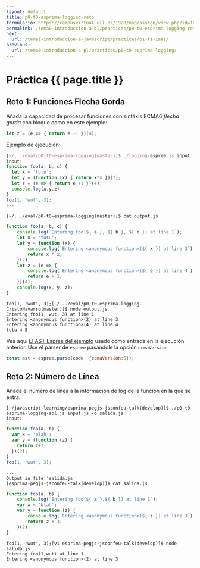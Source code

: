 ```yaml
---
layout: default
title: p0-t0-esprima-logging-reto
formulario: https://campusvirtual.ull.es/1920/mod/assign/view.php?id=187733
permalink: /tema0-introduccion-a-pl/practicas/p0-t0-esprima-logging-reto/
next:
  url: /tema1-introduccion-a-javascript/practicas/p1-t1-iaas/
previous: 
  url: /tema0-introduccion-a-pl/practicas/p0-t0-esprima-logging/
---
```


# Práctica {{ page.title }}

## Reto 1: Funciones Flecha Gorda

Añada la capacidad de procesar funciones con sintáxis ECMA6 *flecha gorda* con bloque 
como en este ejemplo:

```js
let z = (e => { return e +1 })(4);
```

Ejemplo de ejecución:

```js
[~/.../eval/p0-t0-esprima-logging(master)]$ ./logging-espree.js input.js -o output.js 
input:
function foo(a, b, c) {
  let x = 'tutu';
  let y = (function (x) { return x*x })(2);
  let z = (e => { return e +1 })(4);
  console.log(x,y,z);
}
foo(1, 'wut', 3);
---
```
```
[~/.../eval/p0-t0-esprima-logging(master)]$ cat output.js 
```
```js
function foo(a, b, c) {
    console.log(`Entering foo(${ a }, ${ b }, ${ c }) at line 1`);
    let x = 'tutu';
    let y = function (x) {
        console.log(`Entering <anonymous function>(${ x }) at line 3`);
        return x * x;
    }(2);
    let z = (e => {
        console.log(`Entering <anonymous function>(${ e }) at line 4`);
        return e + 1;
    })(4);
    console.log(x, y, z);
}
```

```
foo(1, 'wut', 3);[~/.../eval/p0-t0-esprima-logging-CristoNavarro(master)]$ node output.js 
Entering foo(1, wut, 3) at line 1
Entering <anonymous function>(2) at line 3
Entering <anonymous function>(4) at line 4
tutu 4 5
```

Vea aquí [El AST Espree del ejemplo](https://astexplorer.net/#/gist/b5826862c47dfb7dbb54cec15079b430/latest) usado como entrada en la ejecución anterior. Use el parser de `espree` pasándole la opción `ecmaVersion`:

```js
const ast = espree.parse(code, {ecmaVersion:6});
```

## Reto 2: Número de Línea

Añada el número de línea a la información de log de la función en la que se entra:

```
[~/javascript-learning/esprima-pegjs-jsconfeu-talk(develop)]$ ./p0-t0-esprima-logging-sol.js input.js -o salida.js
input:
```
```js
function foo(a, b) {
  var x = 'blah';
  var y = (function (z) {
    return z+3;
  })(2);
}
foo(1, 'wut', 3);
```
```
---
Output in file 'salida.js'
[esprima-pegjs-jsconfeu-talk(develop)]$ cat salida.js
```
```js
function foo(a, b) {
    console.log(`Entering foo(${ a },${ b }) at line 1`);
    var x = 'blah';
    var y = function (z) {
        console.log(`Entering <anonymous function>(${ z }) at line 3`);
        return z + 3;
    }(2);
}
```
```
foo(1, 'wut', 3);[vi esprima-pegjs-jsconfeu-talk(develop)]$ node salida.js 
Entering foo(1,wut) at line 1
Entering <anonymous function>(2) at line 3
```